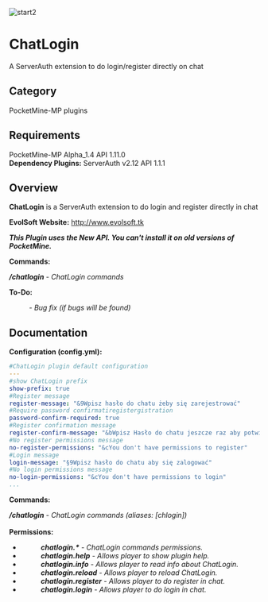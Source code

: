 ![start2](https://cloud.githubusercontent.com/assets/10303538/6315586/9463fa5c-ba06-11e4-8f30-ce7d8219c27d.png)
# ChatLogin
A ServerAuth extension to do login/register directly on chat

## Category

PocketMine-MP plugins

## Requirements

PocketMine-MP Alpha_1.4 API 1.11.0<br>
**Dependency Plugins:** ServerAuth v2.12 API 1.1.1

## Overview

**ChatLogin** is a ServerAuth extension to do login and register directly in chat

**EvolSoft Website:** http://www.evolsoft.tk

***This Plugin uses the New API. You can't install it on old versions of PocketMine.***

**Commands:**

***/chatlogin*** *- ChatLogin commands*

**To-Do:**

<dd><i>- Bug fix (if bugs will be found)</i></dd>

## Documentation

**Configuration (config.yml):**

```yaml
#ChatLogin plugin default configuration
---
#show ChatLogin prefix
show-prefix: true
#Register message
register-message: "&9Wpisz hasło do chatu żeby się zarejestrować"
#Require password confirmatiregistergistration
password-confirm-required: true
#Register confirmation message
register-confirm-message: "&bWpisz Hasło do chatu jeszcze raz aby potwierdzić rejestracje"
#No register permissions message
no-register-permissions: "&cYou don't have permissions to register"
#Login message
login-message: "§9Wpisz hasło do chatu aby się zalogować"
#No login permissions message
no-login-permissions: "&cYou don't have permissions to login"
...
```

**Commands:**

***/chatlogin*** *- ChatLogin commands (aliases: [chlogin])*
<br><br>
**Permissions:**
<br>
- <dd><i><b>chatlogin.*</b> - ChatLogin commands permissions.</i></dd>
- <dd><i><b>chatlogin.help</b> - Allows player to show plugin help.</i></dd>
- <dd><i><b>chatlogin.info</b> - Allows player to read info about ChatLogin.</i></dd>
- <dd><i><b>chatlogin.reload</b> - Allows player to reload ChatLogin.</i></dd>
- <dd><i><b>chatlogin.register</b> - Allows player to do register in chat.</i></dd>
- <dd><i><b>chatlogin.login</b> - Allows player to do login in chat.</i></dd>
